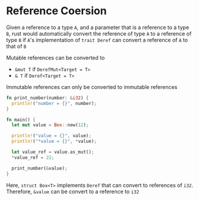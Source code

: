 # Reference Coersion

Given a reference to a type `A`, and a parameter that is a reference to a type
`B`, rust would automatically convert the reference of type `A` to a reference
of type `B` if `A`'s implementation of `trait Deref` can convert a reference of
`A` to that of `B`

Mutable references can be converted to

- `&mut T` if `DerefMut<Target = T>`
- `& T` if `Deref<Target = T>`

Immutable references can only be converted to immutable references

```rust
fn print_number(number: &i32) {
  println!("number = {}", number);
}

fn main() {
  let mut value = Box::new(12);

  println!("value = {}", value);
  println!("*value = {}", *value);

  let value_ref = value.as_mut();
  *value_ref = 22;

  print_number(&value);
}
```

Here, `struct Box<T>` implements `Deref` that can convert to references of
`i32`. Therefore, `&value` can be convert to a reference to `i32`
